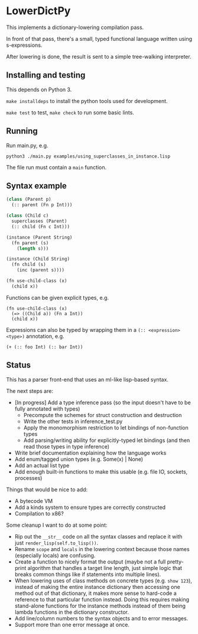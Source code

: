 # LowerDictPy

This implements a dictionary-lowering compilation pass.

In front of that pass, there's a small, typed functional language written using s-expressions.

After lowering is done, the result is sent to a simple tree-walking interpreter.

## Installing and testing

This depends on Python 3.

`make installdeps` to install the python tools used for development.

`make test` to test, `make check` to run some basic lints.

## Running

Run main.py, e.g.

    python3 ./main.py examples/using_superclasses_in_instance.lisp


The file run must contain a `main` function.

## Syntax example

```lisp
(class (Parent p)
  (:: parent (Fn p Int)))

(class (Child c)
  superclasses (Parent)
  (:: child (Fn c Int)))

(instance (Parent String)
  (fn parent (s)
    (length s)))

(instance (Child String)
  (fn child (s)
    (inc (parent s))))

(fn use-child-class (x)
  (child x))
```

Functions can be given explicit types, e.g.


```
(fn use-child-class (x)
  (=> ((Child a)) (Fn a Int))
  (child x))
```

Expressions can also be typed by wrapping them in a `(:: <expression> <type>)` annotation, e.g.

```
(+ (:: foo Int) (:: bar Int))
```


## Status

This has a parser front-end that uses an ml-like lisp-based syntax.

The next steps are:

- [In progress] Add a type inference pass (so the input doesn't have to be fully annotated with types)
    - Precompute the schemes for struct construction and destruction
    - Write the other tests in inference_test.py
    - Apply the monomorphism restriction to let bindings of non-function types
    - Add parsing/writing ability for explicitly-typed let bindings (and then read those types in
      type inference)
- Write brief documentation explaining how the language works
- Add enum/tagged union types (e.g. Some(x) | None)
- Add an actual list type
- Add enough built-in functions to make this usable (e.g. file IO, sockets, processes)

Things that would be nice to add:

- A bytecode VM
- Add a kinds system to ensure types are correctly constructed
- Compilation to x86?

Some cleanup I want to do at some point:

- Rip out the `__str__` code on all the syntax classes and replace it with just
  `render_lisp(self.to_lisp())`.
- Rename `scope` and `locals` in the lowering context because those names (especially locals) are
  confusing.
- Create a function to nicely format the output (maybe not a full pretty-print algorithm that
  handles a target line length, just simple logic that breaks common things like if statements into
  multiple lines).
- When lowering uses of class methods on concrete types (e.g. `show 123`), instead of making the
  entire instance dictionary then accessing one method out of that dictionary, it makes more sense
  to hard-code a reference to that particular function instead. Doing this requires making
  stand-alone functions for the instance methods instead of them being lambda functions in the
  dictionary constructor.
- Add line/column numbers to the syntax objects and to error messages.
- Support more than one error message at once.
